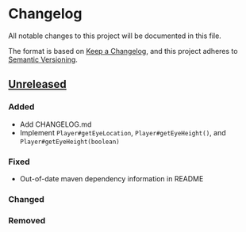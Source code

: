 # Changelog
All notable changes to this project will be documented in this file.

The format is based on [Keep a Changelog](https://keepachangelog.com/en/1.0.0/),
and this project adheres to [Semantic Versioning](https://semver.org/spec/v2.0.0.html).

## [Unreleased]
### Added
- Add CHANGELOG.md
- Implement `Player#getEyeLocation`, `Player#getEyeHeight()`, and `Player#getEyeHeight(boolean)`

### Fixed
- Out-of-date maven dependency information in README

### Changed

### Removed

[Unreleased]: https://github.com/seeseemelk/MockBukkit
[0.2.1]: https://search.maven.org/artifact/com.github.seeseemelk/MockBukkit-v1.14/0.2.1/jar
